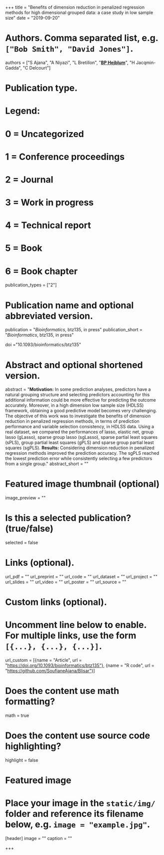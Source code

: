 +++
title = "Benefits of dimension reduction in penalized regression methods for high dimensional grouped data: a case study in low sample size"
date = "2019-09-20"



# Authors. Comma separated list, e.g. `["Bob Smith", "David Jones"]`.
authors = ["S Ajana", "A Niyazi", "L Bretillon", "<u>**BP Hejblum**</u>", "H Jacqmin-Gadda", "C Delcourt"]
# Publication type.
# Legend:
# 0 = Uncategorized
# 1 = Conference proceedings
# 2 = Journal
# 3 = Work in progress
# 4 = Technical report
# 5 = Book
# 6 = Book chapter
publication_types = ["2"]

# Publication name and optional abbreviated version.
publication = "*Bioinformatics*, btz135, in press"
publication_short = "*Bioinformatics*, btz135, in press"

doi ="10.1093/bioinformatics/btz135"

# Abstract and optional shortened version.
abstract = "**Motivation:** In some prediction analyses, predictors have a natural grouping structure and selecting predictors accounting for this additional information could be more effective for predicting the outcome accurately. Moreover, in a high dimension low sample size (HDLSS) framework, obtaining a good predictive model becomes very challenging. The objective of this work was to investigate the benefits of dimension reduction in penalized regression methods, in terms of prediction performance and variable selection consistency, in HDLSS data. Using a real dataset, we compared the performances of lasso, elastic net, group lasso (gLasso), sparse group lasso (sgLasso), sparse partial least squares (sPLS), group partial least squares (gPLS) and sparse group partial least squares (sgPLS). **Results:** Considering dimension reduction in penalized regression methods improved the prediction accuracy. The sgPLS reached the lowest prediction error while consistently selecting a few predictors from a single group."
abstract_short = ""

# Featured image thumbnail (optional)
image_preview = ""

# Is this a selected publication? (true/false)
selected = false

# Links (optional).
url_pdf = ""
url_preprint = ""
url_code = ""
url_dataset = ""
url_project = ""
url_slides = ""
url_video = ""
url_poster = ""
url_source = ""

# Custom links (optional).
# Uncomment line below to enable. For multiple links, use the form `[{...}, {...}, {...}]`.
url_custom = [{name = "Article", url = "https://doi.org/10.1093/bioinformatics/btz135"}, {name = "R code", url = "https://github.com/SoufianeAjana/Blisar"}]


# Does the content use math formatting?
math = true

# Does the content use source code highlighting?
highlight = false

# Featured image
# Place your image in the `static/img/` folder and reference its filename below, e.g. `image = "example.jpg"`.
[header]
image = ""
caption = ""

+++
